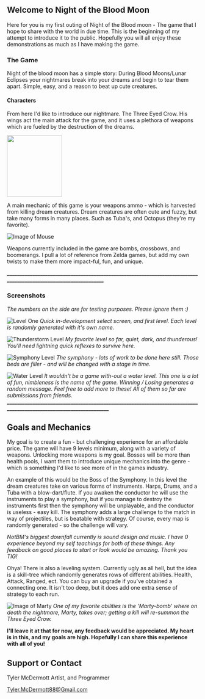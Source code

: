## Welcome to Night of the Blood Moon
Here for you is my first outing of Night of the Blood moon - The game that I hope to share with the world in due time. This is the beginning of my attempt to introduce it to the public. Hopefully you will all enjoy these demonstrations as much as I have making the game.

### The Game

Night of the blood moon has a simple story: During Blood Moons/Lunar Eclipses your nightmares break into your dreams and begin to tear them apart.
Simple, easy, and a reason to beat up cute creatures.

#### Characters
From here I'd like to introduce our nightmare. The Three Eyed Crow.
His wings act the main attack for the game, and it uses a plethora of weapons which are fueled by the destruction of the dreams.

<img align="center" width="144" height="161" src="https://i.imgur.com/pJnoUoI.gif">

A main mechanic of this game is your weapons ammo - which is harvested from killing dream creatures.
Dream creatures are often cute and fuzzy, but take many forms in many places. Such as Tuba's, and Octopus (they're my favorite).

![Image of Mouse](https://i.imgur.com/xp3BEIN.gif)


Weapons currently included in the game are bombs, crossbows, and boomerangs. I pull a lot of reference from Zelda games, but add my own twists to make them more impact-ful, fun, and unique.

**_________________________________________________________________________________________________________________**

### Screenshots
*The numbers on the side are for testing purposes. Please ignore them  :)*

![Level One](https://thumbs.gfycat.com/SpitefulBarrenEastsiberianlaika-size_restricted.gif)
*Quick in-development select screen, and first level. Each level is randomly generated with it's own name.*

![Thunderstorm Level](https://thumbs.gfycat.com/CarefulMistyLacewing-size_restricted.gif)
*My favorite level so far, quiet, dark, and thunderous! You'll need lightning quick reflexes to survive here.*

![Symphony Level](https://thumbs.gfycat.com/LiveDizzyIndochinesetiger-size_restricted.gif)
*The symphony - lots of work to be done here still. Those beds are filler - and will be changed with a stage in time.*

![Water Level](https://thumbs.gfycat.com/ObedientDearestBaleenwhale-size_restricted.gif)
*It wouldn't be a game with-out a water level. This one is a lot of fun, nimbleness is the name of the game.
Winning / Losing generates a random message. Feel free to add more to these! All of them so far are submissions from friends.*
**___________________________________________________________________________________________________________________**

## Goals and Mechanics
My goal is to create a fun - but challenging experience for an affordable price. The game will have 9 levels minimum, along with a variety of weapons. Unlocking more weapons is my goal. Bosses will be more than health pools, I want them to introduce unique mechanics into the genre - which is something I'd like to see more of in the games industry.

An example of this would be the Boss of the Symphony. In this level the dream creatures take on various forms of instruments. Harps, Drums, and a Tuba with a blow-dart/flute.
If you awaken the conductor he will use the instruments to play a symphony, but if you manage to destroy the instruments first then the symphony will be unplayable, and the conductor is useless - easy kill. The symphony adds a large challenge to the match in way of projectiles, but is beatable with strategy. Of course, every map is randomly generated - so the challenge will vary.

*NotBM's biggest downfall currently is sound design and music. I have 0 experience beyond my self teachings for both of these things. Any feedback on good places to start or look would be amazing. Thank you TIG!*

Ohya! There is also a leveling system. Currently ugly as all hell, but the idea is a skill-tree which randomly generates rows of different abilities. Health, Attack, Ranged, ect. You can buy an upgrade if you've obtained a connecting one. It isn't too deep, but it does add one extra sense of strategy to each run.

![Image of Marty](https://thumbs.gfycat.com/WindyEvergreenGodwit-size_restricted.gif)
*One of my favorite abilities is the 'Marty-bomb' where on death the nightmare, Marty, takes over; getting a kill will re-summon the Three Eyed Crow.*


**I'll leave it at that for now, any feedback would be appreciated. My heart is in this, and my goals are high. Hopefully I can share this experience with all of you!**

## Support or Contact
Tyler McDermott
Artist, and Programmer

Tyler.McDermott88@Gmail.com
